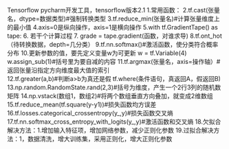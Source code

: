  Tensorflow
pycharm开发工具，tensorflow版本2.1
1.常用函数：
2.tf.cast(张量名，dtype=数据类型)#强制转换类型
3.tf.reduce_min(张量名)#计算张量维度上的最小值
4.axis=0是纵向操作，axis=1是横向操作
5.with tf.GradientTape() as tape:
6.  若干个计算过程
7.  grade = tape.gradient(函数，对谁求导)
8.tf.ont_hot（待转换数据，depth=几分类）
9.tf.nn.softmax()#激活函数，使分类符合概率分布
10.更新参数的值，要先定义变量w为可更新
   w = tf.Variable(4)
   w.assign_sub(1)#括号里为要自减的内容
11.tf.argmax(张量名，axis=操作轴）#返回张量沿指定方向维度最大值的索引  
12.tf.greater(a,b)#判断a>b为真还是假
   tf.where(条件语句，真返回A，假返回B)
13.np.random.RandomState.rand(2,3)#括号为维度，产生一个2行3列的随机数矩阵
14.np.vstack(数组1，数组2)#将两个数组垂直方向叠加，就变成2维数组
15.tf.reduce_mean(tf.square(y-y1))#损失函数均方误差
16.tf.losses.categorical_crossentropy(y_,y)#损失函数交叉熵
17.tf.nn.softmax_cross_entropy_with_logits(y_,y)#激活函数和交叉熵
18.欠拟合解决方法：1.增加输入特征项，增加网络参数，减少正则化参数
19.过拟合解决方法：1，数据清洗，增大训练集，采用正则化，增大正则化参数
